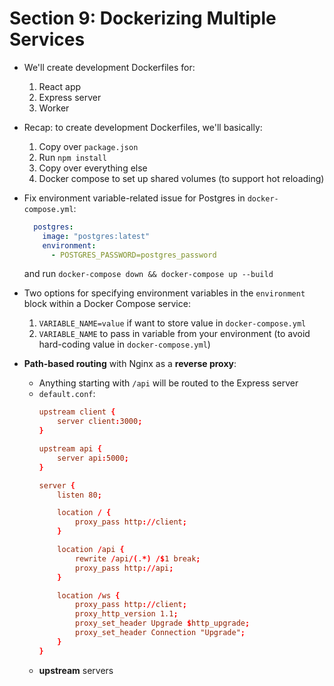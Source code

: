 # Section 9: Dockerizing Multiple Services

* We'll create development Dockerfiles for:
    1. React app
    2. Express server
    3. Worker

* Recap: to create development Dockerfiles, we'll basically:
    1. Copy over `package.json`
    2. Run `npm install`
    3. Copy over everything else
    4. Docker compose to set up shared volumes (to support hot reloading)

* Fix environment variable-related issue for Postgres in `docker-compose.yml`:
    ```yaml
      postgres:
        image: "postgres:latest"
        environment:
          - POSTGRES_PASSWORD=postgres_password
    ```
    and run `docker-compose down && docker-compose up --build`

* Two options for specifying environment variables in the `environment` block within a Docker Compose service:
    1. `VARIABLE_NAME=value` if want to store value in `docker-compose.yml`
    2. `VARIABLE_NAME` to pass in variable from your environment (to avoid hard-coding value in `docker-compose.yml`)

* **Path-based routing** with Nginx as a **reverse proxy**:
    - Anything starting with `/api` will be routed to the Express server
    - `default.conf`:
        ```conf
        upstream client {
            server client:3000;
        }

        upstream api {
            server api:5000;
        }

        server {
            listen 80;

            location / {
                proxy_pass http://client;
            }

            location /api {
                rewrite /api/(.*) /$1 break;
                proxy_pass http://api;
            }

            location /ws {
                proxy_pass http://client;
                proxy_http_version 1.1;
                proxy_set_header Upgrade $http_upgrade;
                proxy_set_header Connection "Upgrade";
            }
        }
        ```
    - **upstream** servers

